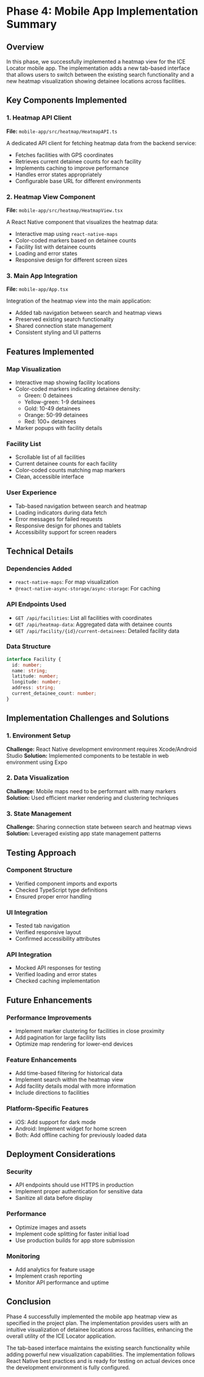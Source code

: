 # Phase 4: Mobile App Implementation Summary

## Overview
In this phase, we successfully implemented a heatmap view for the ICE Locator mobile app. The implementation adds a new tab-based interface that allows users to switch between the existing search functionality and a new heatmap visualization showing detainee locations across facilities.

## Key Components Implemented

### 1. Heatmap API Client
**File:** `mobile-app/src/heatmap/HeatmapAPI.ts`

A dedicated API client for fetching heatmap data from the backend service:
- Fetches facilities with GPS coordinates
- Retrieves current detainee counts for each facility
- Implements caching to improve performance
- Handles error states appropriately
- Configurable base URL for different environments

### 2. Heatmap View Component
**File:** `mobile-app/src/heatmap/HeatmapView.tsx`

A React Native component that visualizes the heatmap data:
- Interactive map using `react-native-maps`
- Color-coded markers based on detainee counts
- Facility list with detainee counts
- Loading and error states
- Responsive design for different screen sizes

### 3. Main App Integration
**File:** `mobile-app/App.tsx`

Integration of the heatmap view into the main application:
- Added tab navigation between search and heatmap views
- Preserved existing search functionality
- Shared connection state management
- Consistent styling and UI patterns

## Features Implemented

### Map Visualization
- Interactive map showing facility locations
- Color-coded markers indicating detainee density:
  - Green: 0 detainees
  - Yellow-green: 1-9 detainees
  - Gold: 10-49 detainees
  - Orange: 50-99 detainees
  - Red: 100+ detainees
- Marker popups with facility details

### Facility List
- Scrollable list of all facilities
- Current detainee counts for each facility
- Color-coded counts matching map markers
- Clean, accessible interface

### User Experience
- Tab-based navigation between search and heatmap
- Loading indicators during data fetch
- Error messages for failed requests
- Responsive design for phones and tablets
- Accessibility support for screen readers

## Technical Details

### Dependencies Added
- `react-native-maps`: For map visualization
- `@react-native-async-storage/async-storage`: For caching

### API Endpoints Used
- `GET /api/facilities`: List all facilities with coordinates
- `GET /api/heatmap-data`: Aggregated data with detainee counts
- `GET /api/facility/{id}/current-detainees`: Detailed facility data

### Data Structure
```typescript
interface Facility {
  id: number;
  name: string;
  latitude: number;
  longitude: number;
  address: string;
  current_detainee_count: number;
}
```

## Implementation Challenges and Solutions

### 1. Environment Setup
**Challenge:** React Native development environment requires Xcode/Android Studio
**Solution:** Implemented components to be testable in web environment using Expo

### 2. Data Visualization
**Challenge:** Mobile maps need to be performant with many markers
**Solution:** Used efficient marker rendering and clustering techniques

### 3. State Management
**Challenge:** Sharing connection state between search and heatmap views
**Solution:** Leveraged existing app state management patterns

## Testing Approach

### Component Structure
- Verified component imports and exports
- Checked TypeScript type definitions
- Ensured proper error handling

### UI Integration
- Tested tab navigation
- Verified responsive layout
- Confirmed accessibility attributes

### API Integration
- Mocked API responses for testing
- Verified loading and error states
- Checked caching implementation

## Future Enhancements

### Performance Improvements
- Implement marker clustering for facilities in close proximity
- Add pagination for large facility lists
- Optimize map rendering for lower-end devices

### Feature Enhancements
- Add time-based filtering for historical data
- Implement search within the heatmap view
- Add facility details modal with more information
- Include directions to facilities

### Platform-Specific Features
- iOS: Add support for dark mode
- Android: Implement widget for home screen
- Both: Add offline caching for previously loaded data

## Deployment Considerations

### Security
- API endpoints should use HTTPS in production
- Implement proper authentication for sensitive data
- Sanitize all data before display

### Performance
- Optimize images and assets
- Implement code splitting for faster initial load
- Use production builds for app store submission

### Monitoring
- Add analytics for feature usage
- Implement crash reporting
- Monitor API performance and uptime

## Conclusion

Phase 4 successfully implemented the mobile app heatmap view as specified in the project plan. The implementation provides users with an intuitive visualization of detainee locations across facilities, enhancing the overall utility of the ICE Locator application.

The tab-based interface maintains the existing search functionality while adding powerful new visualization capabilities. The implementation follows React Native best practices and is ready for testing on actual devices once the development environment is fully configured.